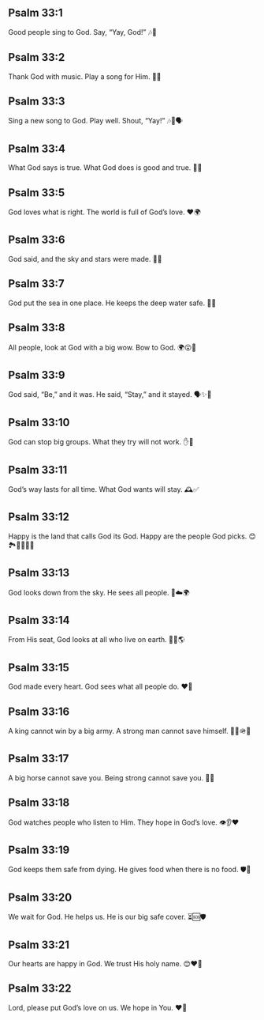 ## Psalm 33:1
Good people sing to God. Say, “Yay, God!” 🎶🙌
## Psalm 33:2
Thank God with music. Play a song for Him. 🎵🎹
## Psalm 33:3
Sing a new song to God. Play well. Shout, “Yay!” 🎶👏🗣️
## Psalm 33:4
What God says is true. What God does is good and true. 📖✅
## Psalm 33:5
God loves what is right. The world is full of God’s love. ❤️🌍
## Psalm 33:6
God said, and the sky and stars were made. 🌌✨
## Psalm 33:7
God put the sea in one place. He keeps the deep water safe. 🌊👐
## Psalm 33:8
All people, look at God with a big wow. Bow to God. 🌍😮🙇
## Psalm 33:9
God said, “Be,” and it was. He said, “Stay,” and it stayed. 🗣️✨🛑
## Psalm 33:10
God can stop big groups. What they try will not work. ✋🧱
## Psalm 33:11
God’s way lasts for all time. What God wants will stay. 🕰️✅
## Psalm 33:12
Happy is the land that calls God its God. Happy are the people God picks. 😊🏞️👨‍👩‍👧‍👦
## Psalm 33:13
God looks down from the sky. He sees all people. 👀☁️🌍
## Psalm 33:14
From His seat, God looks at all who live on earth. 👑👀🌎
## Psalm 33:15
God made every heart. God sees what all people do. ❤️👀
## Psalm 33:16
A king cannot win by a big army. A strong man cannot save himself. 👑🚫🪖💪
## Psalm 33:17
A big horse cannot save you. Being strong cannot save you. 🐎🚫
## Psalm 33:18
God watches people who listen to Him. They hope in God’s love. 👁️👂❤️
## Psalm 33:19
God keeps them safe from dying. He gives food when there is no food. 🛡️🍞
## Psalm 33:20
We wait for God. He helps us. He is our big safe cover. ⏳🆘🛡️
## Psalm 33:21
Our hearts are happy in God. We trust His holy name. 😊❤️🙏
## Psalm 33:22
Lord, please put God’s love on us. We hope in You. ❤️🙏
